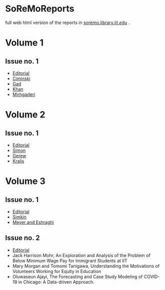 # SoReMoReports
full web html version of the reports in [soremo.library.iit.edu](http://soremo.library.iit.edu/index.php/Soremo) . 

# Volume 1
## Issue no. 1

* [Editorial](https://sondzus.github.io/SoReMoReports/SoReMo-Volume1-no1-Editorial.html) 
* [Ciminski](https://sondzus.github.io/SoReMoReports/SoReMo-TechReport-vol1no1sp2021-CIMINSKI.html) 
* [Gad](https://sondzus.github.io/SoReMoReports/SoReMo-TechReport-vol1no1sp2021-GAD.html) 
* [Khan](https://sondzus.github.io/SoReMoReports/SoReMo-TechReport-vol1no1sp2021-KHAN-public.html) 
* [Mirhgaderi](https://sondzus.github.io/SoReMoReports/SoReMo-TechReport-vol1no1sp2021-MIRGHADERI.html) 

# Volume 2
## Issue no. 1

* [Editorial](https://sondzus.github.io/SoReMoReports/SoReMo-Volume2-no1-Editorial.html) 
* [Simon](https://sondzus.github.io/SoReMoReports/SoReMo-TechReport-vol2no1fa2021-SIMON.html) 
* [Gerew](https://sondzus.github.io/SoReMoReports/SoReMo-TechReport-vol2no1fa2021-GEREW.html) 
* [Kralis](https://sondzus.github.io/SoReMoReports/SoReMo-TechReport-vol2no1fa2021-KRALIS.html) 

# Volume 3
## Issue no. 1

* [Editorial](https://sondzus.github.io/SoReMoReports/SoReMo-Volume3-no1-Editorial.html) 
* [Simkin](https://sondzus.github.io/SoReMoReports/SoReMo-TechReport-vol3no1sp2022-Simkin.html) 
* [Meyer and Eshraghi](https://sondzus.github.io/SoReMoReports/SoReMo-TechReport-vol3no1sp2022-Meyer-Eshraghi.html)

## Issue no. 2

* [Editorial](https://sondzus.github.io/SoReMoReports/SoReMo-Volume3-no2-Editorial.html)
* Jack Harrison Mohr, An Exploration and Analysis of the Problem of Below Minimum Wage Pay for Immigrant Students at IIT   
* Mary Morgan and Tomomi Tanigawa, Understanding the Motivations of Volunteers Working for Equity in Education   
* Oluwaseun Ajayi, The Forecasting and Case Study Modeling of COVID-19 in Chicago: A Data-driven Approach. 